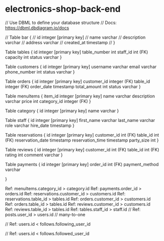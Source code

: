# electronics-shop-back-end

// Use DBML to define your database structure
// Docs: https://dbml.dbdiagram.io/docs

// Table bar {
//   id integer [primary key]
//   name varchar
//   description varchar
//   address varchar
//   created_at timestamp 
// }

Table tables {
  id integer [primary key]
  table_number int
  staff_id int (FK)
  capacity int
  status varchar
}

Table customers {
  id integer [primary key]
  username varchar
  email varchar
  phone_number int
  status varchar
}

Table orders {
  id integer [primary key]
  customer_id integer (FK)
  table_id integer (FK)
  order_date timestamp
  total_amount int
  status varchar
}

Table menuItems {
  item_id integer [primary key]
  name varchar
  description varchar
  price int
  category_id integer (FK)
}

Table category {
  id integer [primary key]
  name varchar
}

Table staff {
  id integer [primary key]
  first_name varchar
  last_name varchar
  role varchar
  hire_date timestamp
}

Table reservations {
  id integer [primary key]
  customer_id int (FK)
  table_id int (FK)
  reservation_date timestamp
  reservation_time timestamp
  party_size int
}

Table reviews {
  id integer [primary key]
  customer_id int (FK)
  table_id int (FK)
  rating int
  comment varchar
} 

Table payments {
  id integer [primary key]
  order_id int (FK)
  payment_method varchar

}



Ref: menuItems.category_id > category.id
Ref: payments.order_id > orders.id
Ref: reservations.customer_id > customers.id
Ref: reservations.table_id > tables.id
Ref: orders.customer_id > customers.id
Ref: orders.table_id > tables.id
Ref: reviews.customer_id > customers.id
Ref: reviews.table_id > tables.id
Ref: tables.staff_id > staff.id
// Ref: posts.user_id > users.id // many-to-one

// Ref: users.id < follows.following_user_id

// Ref: users.id < follows.followed_user_id
